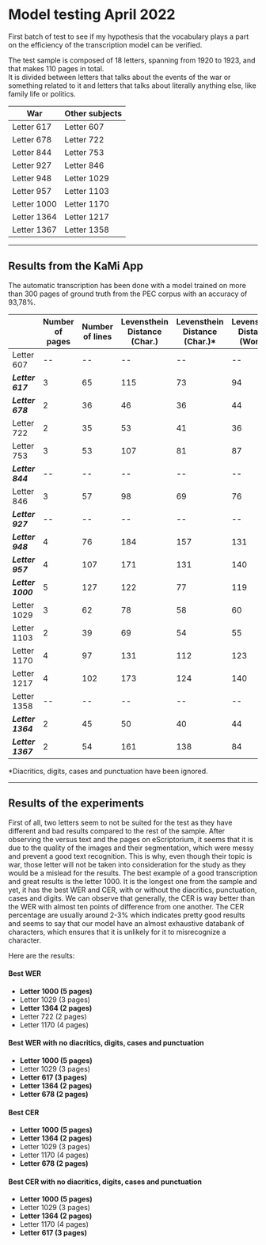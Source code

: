 # Model testing April 2022

First batch of test to see if my hypothesis that the vocabulary plays a part on the efficiency of the transcription model can be verified.

The test sample is composed of 18 letters, spanning from 1920 to 1923, and that makes 110 pages in total.  
It is divided between letters that talks about the events of the war or something related to it and letters that talks about literally anything else, like family life or politics.


| War | Other subjects |
|--|--|
| Letter 617 | Letter 607 |
| Letter 678 | Letter 722 |
| Letter 844 | Letter 753 |
| Letter 927 | Letter 846 |
| Letter 948 | Letter 1029 |
| Letter 957 | Letter 1103 |
| Letter 1000 | Letter 1170 |
| Letter 1364 | Letter 1217 |
| Letter 1367 | Letter 1358 |

----------

## Results from the KaMi App

The automatic transcription has been done with a model trained on more than 300 pages of ground truth from the PEC corpus with an accuracy of 93,78%.

|  | Number of pages | Number of lines | Levensthein Distance (Char.) | Levensthein Distance (Char.)* | Levensthein Distance (Words) | Levensthein Distance (Words)* | WER (%) | WER (%)* | CER (%) | CER (%)* | Word Accuracy (%) | Word Accuracy (%)* |
|--|--|--|--|--|--|--|--|--|--|--|--|--|
| Letter 607 |--|--|--|--|--|--|--|--|--|--|--|--|
| ***Letter 617*** | 3 | 65 | 115 | 73 | 94 | 49 | 15,93 | 8,57 | 3,32 | 2,24 | 84,1 | 91,43 |
| ***Letter 678*** | 2 | 36 | 46 | 36 | 44 | 23 | 17,05 | 9,16 | 2,85 | 2,33 | 82,95 | 90,84 |
| Letter 722 | 2 | 35 | 53 | 41 | 36 | 29 | 14,06 | 11,65 | 3,41 | 2,75 | 85,94 | 88,35 |
| Letter 753 | 3 | 53 | 107 | 81 | 87 | 65 | 18,12 | 13,8 | 3,7 | 2,92 | 81,88 | 86,2 |
| ***Letter 844*** |--|--|--|--|--|--|--|--|--|--|--|--|
| Letter 846 | 3 | 57 | 98 | 69 | 76 | 50 | 15,32 | 10,18 | 3,21 | 2,36 | 84,68 | 89,82 |
| ***Letter 927*** |--|--|--|--|--|--|--|--|--|--|--|--|
| ***Letter 948*** | 4 | 76 | 184 | 157 | 131 | 103 | 20,5 | 16,35 | 4,76 | 4,23 | 79,5 | 83,65 |
| ***Letter 957*** | 4 | 107 | 171 | 131 | 140 | 89 | 15,01 | 9,75 | 2,92 | 2,35 | 84,99 | 90,25 |
| ***Letter 1000*** | 5 | 127 | 122 | 77 | 119 | 56 | 10,24 | 4,93 | 1,74 | 1,16 | 89,76 | 95,07 |
| Letter 1029 | 3 | 62 | 78 | 58 | 60 | 42 | 11,65 | 8,32 | 2,41 | 1,86 | 88,35 | 91,68 |
| Letter 1103 | 2 | 39 | 69 | 54 | 55 | 41 | 16,77 | 12,81 | 3,47 | 2,87 | 83,23 | 87,19 |
| Letter 1170 | 4 | 97 | 131 | 112 | 123 | 85 | 14,32 | 10,04 | 2,44 | 2,19 | 85,69 | 89,97 |
| Letter 1217 | 4 | 102 | 173 | 124 | 140 | 81 | 15,52 | 9,35 | 3,13 | 2,39 | 84,48 | 90,65 |
| Letter 1358 |--|--|--|--|--|--|--|--|--|--|--|--|
| ***Letter 1364*** | 2 | 45 | 50 | 40 | 44 | 31 | 11,83 | 8,61 | 2,22 | 1,87 | 88,17 | 91,39 |
| ***Letter 1367*** | 2 | 54 | 161 | 138 | 84 | 72 | 18,97 | 16,67 | 5,97 | 5,39 | 81,04 | 83,33 |

\*Diacritics, digits, cases and punctuation have been ignored.


----------

## Results of the experiments

First of all, two letters seem to not be suited for the test as they have different and bad results compared to the rest of the sample. After observing the versus text and the pages on eScriptorium, it seems that it is due to the quality of the images and their segmentation, which were messy and prevent a good text recognition. This is why, even though their topic is war, those letter will not be taken into consideration for the study as they would be a mislead for the results.
The best example of a good transcription and great results is the letter 1000. It is the longest one from the sample and yet, it has the best WER and CER, with or without the diacritics, punctuation, cases and digits.
We can observe that generally, the CER is way better than the WER with almost ten points of difference from one another. The CER percentage are usually around 2-3% which indicates pretty good results and seems to say that our model have an almost exhaustive databank of characters, which ensures that it is unlikely for it to misrecognize a character.

Here are the results:
#### Best WER
- **Letter 1000 (5 pages)**
- Letter 1029 (3 pages)
- **Letter 1364 (2 pages)**
- Letter 722 (2 pages)
- Letter 1170 (4 pages)

#### Best WER with no diacritics, digits, cases and punctuation
- **Letter 1000 (5 pages)**
- Letter 1029 (3 pages)
- **Letter 617 (3 pages)**
- **Letter 1364 (2 pages)**
- **Letter 678 (2 pages)**

#### Best CER
- **Letter 1000 (5 pages)**
- **Letter 1364 (2 pages)**
- Letter 1029 (3 pages)
- Letter 1170 (4 pages)
- **Letter 678 (2 pages)**

#### Best CER with no diacritics, digits, cases and punctuation
- **Letter 1000 (5 pages)**
- Letter 1029 (3 pages)
- **Letter 1364 (2 pages)**
- Letter 1170 (4 pages)
- **Letter 617 (3 pages)**

